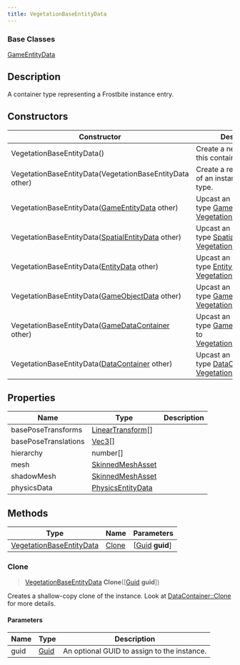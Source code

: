 ```yaml
---
title: VegetationBaseEntityData
---
```

### Base Classes

[GameEntityData](GameEntityData)

## Description

A container type representing a Frostbite instance entry.

## Constructors

| Constructor                                                                         | Description                                                                                                                             |
| ----------------------------------------------------------------------------------- | --------------------------------------------------------------------------------------------------------------------------------------- |
| VegetationBaseEntityData()                                                          | Create a new instance of this container type.                                                                                           |
| VegetationBaseEntityData(VegetationBaseEntityData other)                            | Create a reference copy of an instance of the same type.                                                                                |
| VegetationBaseEntityData([GameEntityData](GameEntityData) other)                    | Upcast an instance of type [GameEntityData](GameEntityData) to [VegetationBaseEntityData](VegetationBaseEntityData).                    |
| VegetationBaseEntityData([SpatialEntityData](SpatialEntityData) other)              | Upcast an instance of type [SpatialEntityData](SpatialEntityData) to [VegetationBaseEntityData](VegetationBaseEntityData).              |
| VegetationBaseEntityData([EntityData](EntityData) other)                            | Upcast an instance of type [EntityData](EntityData) to [VegetationBaseEntityData](VegetationBaseEntityData).                            |
| VegetationBaseEntityData([GameObjectData](GameObjectData) other)                    | Upcast an instance of type [GameObjectData](GameObjectData) to [VegetationBaseEntityData](VegetationBaseEntityData).                    |
| VegetationBaseEntityData([GameDataContainer](GameDataContainer) other)              | Upcast an instance of type [GameDataContainer](GameDataContainer) to [VegetationBaseEntityData](VegetationBaseEntityData).              |
| VegetationBaseEntityData([DataContainer](/vext/ref/shared/class/datacontainer) other) | Upcast an instance of type [DataContainer](/vext/ref/shared/class/datacontainer) to [VegetationBaseEntityData](VegetationBaseEntityData). |

## Properties

| Name                 | Type                                                        | Description |
| -------------------- | ----------------------------------------------------------- | ----------- |
| basePoseTransforms   | [LinearTransform](/vext/ref/shared/class/LinearTransform)\[\] |             |
| basePoseTranslations | [Vec3](/vext/ref/shared/class/Vec3)\[\]                       |             |
| hierarchy            | number\[\]                                                  |             |
| mesh                 | [SkinnedMeshAsset](SkinnedMeshAsset)                        |             |
| shadowMesh           | [SkinnedMeshAsset](SkinnedMeshAsset)                        |             |
| physicsData          | [PhysicsEntityData](PhysicsEntityData)                      |             |

## Methods

| Type                                                 | Name            | Parameters                                     |
| ---------------------------------------------------- | --------------- | ---------------------------------------------- |
| [VegetationBaseEntityData](VegetationBaseEntityData) | [Clone](#clone) | \[[Guid](/vext/ref/shared/class/guid) **guid**\] |

### Clone

> [VegetationBaseEntityData](VegetationBaseEntityData) **Clone**(\[[Guid](/vext/ref/shared/class/guid) **guid**\])

Creates a shallow-copy clone of the instance. Look at [DataContainer::Clone](/vext/ref/shared/class/datacontainer#clone) for more details.

#### Parameters

| Name | Type         | Description                                 |
| ---- | ------------ | ------------------------------------------- |
| guid | [Guid](Guid) | An optional GUID to assign to the instance. |
